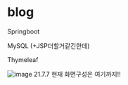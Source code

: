 # blog

Springboot

MySQL
(+JSP더할거같긴한데)

Thymeleaf

![image](https://user-images.githubusercontent.com/73655077/124746492-e2802900-df5b-11eb-84d2-1cb2baede5b5.png)
21.7.7
현재 화면구성은 여기까지!!
